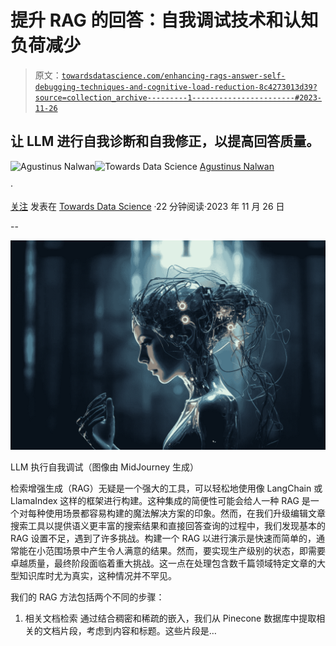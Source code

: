 # 提升 RAG 的回答：自我调试技术和认知负荷减少

> 原文：[`towardsdatascience.com/enhancing-rags-answer-self-debugging-techniques-and-cognitive-load-reduction-8c4273013d39?source=collection_archive---------1-----------------------#2023-11-26`](https://towardsdatascience.com/enhancing-rags-answer-self-debugging-techniques-and-cognitive-load-reduction-8c4273013d39?source=collection_archive---------1-----------------------#2023-11-26)

## 让 LLM 进行自我诊断和自我修正，以提高回答质量。

[](https://agustinus-nalwan.medium.com/?source=post_page-----8c4273013d39--------------------------------)![Agustinus Nalwan](https://agustinus-nalwan.medium.com/?source=post_page-----8c4273013d39--------------------------------)[](https://towardsdatascience.com/?source=post_page-----8c4273013d39--------------------------------)![Towards Data Science](https://towardsdatascience.com/?source=post_page-----8c4273013d39--------------------------------) [Agustinus Nalwan](https://agustinus-nalwan.medium.com/?source=post_page-----8c4273013d39--------------------------------)

·

[关注](https://medium.com/m/signin?actionUrl=https%3A%2F%2Fmedium.com%2F_%2Fsubscribe%2Fuser%2F8b7ab157b0a4&operation=register&redirect=https%3A%2F%2Ftowardsdatascience.com%2Fenhancing-rags-answer-self-debugging-techniques-and-cognitive-load-reduction-8c4273013d39&user=Agustinus+Nalwan&userId=8b7ab157b0a4&source=post_page-8b7ab157b0a4----8c4273013d39---------------------post_header-----------) 发表在 [Towards Data Science](https://towardsdatascience.com/?source=post_page-----8c4273013d39--------------------------------) ·22 分钟阅读·2023 年 11 月 26 日[](https://medium.com/m/signin?actionUrl=https%3A%2F%2Fmedium.com%2F_%2Fvote%2Ftowards-data-science%2F8c4273013d39&operation=register&redirect=https%3A%2F%2Ftowardsdatascience.com%2Fenhancing-rags-answer-self-debugging-techniques-and-cognitive-load-reduction-8c4273013d39&user=Agustinus+Nalwan&userId=8b7ab157b0a4&source=-----8c4273013d39---------------------clap_footer-----------)

--

[](https://medium.com/m/signin?actionUrl=https%3A%2F%2Fmedium.com%2F_%2Fbookmark%2Fp%2F8c4273013d39&operation=register&redirect=https%3A%2F%2Ftowardsdatascience.com%2Fenhancing-rags-answer-self-debugging-techniques-and-cognitive-load-reduction-8c4273013d39&source=-----8c4273013d39---------------------bookmark_footer-----------)![](img/ed765e2b448efe4ab6655b25da525fab.png)

LLM 执行自我调试（图像由 MidJourney 生成）

检索增强生成（RAG）无疑是一个强大的工具，可以轻松地使用像 LangChain 或 LlamaIndex 这样的框架进行构建。这种集成的简便性可能会给人一种 RAG 是一个对每种使用场景都容易构建的魔法解决方案的印象。然而，在我们升级编辑文章搜索工具以提供语义更丰富的搜索结果和直接回答查询的过程中，我们发现基本的 RAG 设置不足，遇到了许多挑战。构建一个 RAG 以进行演示是快速而简单的，通常能在小范围场景中产生令人满意的结果。然而，要实现生产级别的状态，即需要卓越质量，最终阶段面临着重大挑战。这一点在处理包含数千篇领域特定文章的大型知识库时尤为真实，这种情况并不罕见。

我们的 RAG 方法包括两个不同的步骤：

1.  相关文档检索 通过结合稠密和稀疏的嵌入，我们从 Pinecone 数据库中提取相关的文档片段，考虑到内容和标题。这些片段是…
